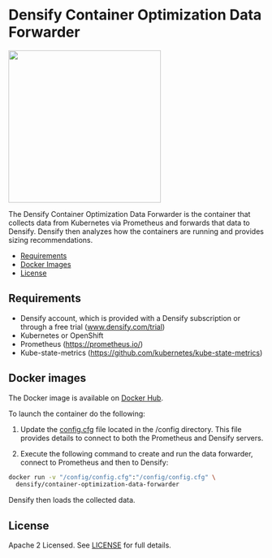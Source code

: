 # Densify Container Optimization Data Forwarder

<img src="https://www.densify.com/wp-content/uploads/densify.png" width="300">

The Densify Container Optimization Data Forwarder is the container that collects data from Kubernetes via Prometheus and forwards that data to Densify. Densify then analyzes how the containers are running and provides sizing recommendations. 

- [Requirements](#requirements)
- [Docker Images](#docker-images)
- [License](#license)

## Requirements

- Densify account, which is provided with a Densify subscription or through a free trial (www.densify.com/trial)
- Kubernetes or OpenShift
- Prometheus (https://prometheus.io/)
- Kube-state-metrics (https://github.com/kubernetes/kube-state-metrics)

## Docker images

The Docker image is available on [Docker Hub](https://hub.docker.com/r/densify/container-optimization-data-forwarder).

To launch the container do the following:
1. Update the [config.cfg](https://github.com/densify-dev/Container-Optimization-Data-Forwarder/blob/master/trans/config/config.cfg) file located in the /config directory. This file provides details to connect to both the Prometheus and Densify servers.

2. Execute the following command to create and run the data forwarder, connect to Prometheus and then to Densify:
```bash
docker run -v "/config/config.cfg":"/config/config.cfg" \
  densify/container-optimization-data-forwarder
```
Densify then loads the collected data.

## License

Apache 2 Licensed. See [LICENSE](https://github.com/densify-dev/Container-Optimization-Data-Forwarder/blob/master/LICENSE) for full details.
